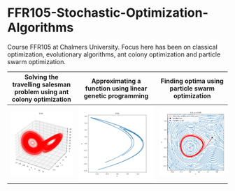 # FFR105-Stochastic-Optimization-Algorithms
Course FFR105 at Chalmers University. Focus here has been on classical optimization, evolutionary algorithms, ant colony optimization and particle swarm optimization.

Solving the travelling salesman problem using ant colony optimization | Approximating a function using linear genetic programming | Finding optima using particle swarm optimization |
:-------------------------:|:-------------------------:|:-------------------------:
![](https://github.com/erik-norlin/TIF155-Dynamical-Systems/blob/main/DS%20HW3/3.1/plots%20%26%20pdfs/3.1b.png?raw=true)  |  ![](https://github.com/erik-norlin/TIF155-Dynamical-Systems/blob/main/DS%20HW4/4.3/plots%20%26%20pdfs/4.3a.png?raw=true)  |  ![](https://github.com/erik-norlin/TIF155-Dynamical-Systems/blob/main/DS%20HW2/2.4/plots%20%26%20pdfs/2.4.a_mu0.03.png?raw=true)

